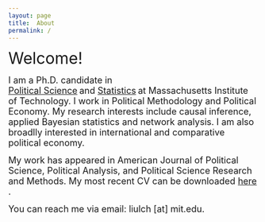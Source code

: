 ```yaml
---
layout: page
title:  About
permalink: /
---
```

<font size="6">
Welcome! 
</font>  


<font size="4"> I am a Ph.D. candidate in </font>  
<font size="4"><a href="https://polisci.mit.edu">Political Science</a></font>
<font size="4"> and </font>
<font size="4"><a href="https://idss.mit.edu">Statistics</a></font>
<font size="4"> at Massachusetts Institute of Technology. I work in Political Methodology and Political Economy. My research interests include causal inference, applied Bayesian statistics and network analysis. I am also broadlly interested in international and comparative political economy. </font>  


<font size="4"> My work has appeared in American Journal of Political Science, Political Analysis, and Political Science Research and Methods. My most recent CV can be downloaded </font> 
<font size="4"><a href="https://liulch.github.io/CV_Liu.pdf">here</a></font> 
<font size="4">.</font>  




<font size="4"> You can reach me via email: liulch [at] mit.edu. </font>


<!-- 
A jekyll theme with inspiration from linux consoles for hackers, developers and script kiddies.
You can find the source code for this theme at [github.com/b2a3e8/jekyll-theme-console](https://github.com/b2a3e8/jekyll-theme-console).
-->
<!-- 
## What is jekyll?

Jekyll is a simple, blog-aware, static site generator for personal, project, or organization sites. Written in Ruby by Tom Preston-Werner, GitHub's co-founder, it is distributed under an open source license.
<br />Instead of using databases, Jekyll takes the content, renders Markdown or Textile and Liquid templates, and produces a complete, static website ready to be served by Apache HTTP Server, Nginx or another web server. Jekyll is the engine behind GitHub Pages, a GitHub feature that allows users to host websites based on their GitHub repositories for no additional cost.
-->
